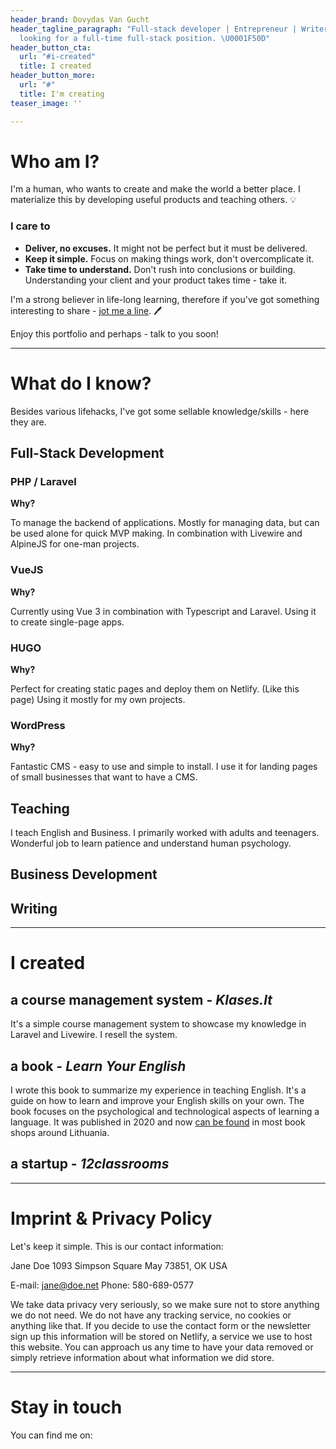 ```yaml
---
header_brand: Dovydas Van Gucht
header_tagline_paragraph: "Full-stack developer | Entrepreneur | Writer | Teacher\nCurrently
  looking for a full-time full-stack position. \U0001F50D"
header_button_cta:
  url: "#i-created"
  title: I created
header_button_more:
  url: "#"
  title: I'm creating
teaser_image: ''

---
```

# Who am I?

I'm a human, who wants to create and make the world a better place. I materialize this by developing useful products and teaching others. 💡

### I care to

* **Deliver, no excuses.** It might not be perfect but it must be delivered.
* **Keep it simple.** Focus on making things work, don't overcomplicate it.
* **Take time to understand.** Don't rush into conclusions or building. Understanding your client and your product takes time - take it.

I'm a strong believer in life-long learning, therefore if you've got something interesting to share - [jot me a line](#stay-in-touch). 🖊️

Enjoy this portfolio and perhaps - talk to you soon!

***

# What do I know?

Besides various lifehacks, I've got some sellable knowledge/skills - here they are.

## Full-Stack Development

### PHP / Laravel

**Why?**

To manage the backend of applications. Mostly for managing data, but can be used alone for quick MVP making. In combination with Livewire and AlpineJS for one-man projects.

### VueJS

**Why?**

Currently using Vue 3 in combination with Typescript and Laravel. Using it to create single-page apps.

### HUGO

**Why?**

Perfect for creating static pages and deploy them on Netlify. (Like this page) Using it mostly for my own projects.

### WordPress

**Why?**

Fantastic CMS - easy to use and simple to install. I use it for landing pages of small businesses that want to have a CMS.

## Teaching

I teach English and Business. I primarily worked with adults and teenagers. Wonderful job to learn patience and understand human psychology.

## Business Development

## Writing

***

# I created

## a course management system - _Klases.lt_

It's a simple course management system to showcase my knowledge in Laravel and Livewire. I resell the system.

## a book - _Learn Your English_

I wrote this book to summarize my experience in teaching English. It's a guide on how to learn and improve your English skills on your own. The book focuses on the psychological and technological aspects of learning a language. It was published in 2020 and now [can be found](https://www.knygos.lt/lt/knygos/learn-your-english--paskutine-knyga--kurios-tau-reikes-mokantis-anglu-kalbos/) in most book shops around Lithuania.

## a startup - _12classrooms_

***

# Imprint & Privacy Policy

Let's keep it simple. This is our contact information:

Jane Doe
1093 Simpson Square
May 73851, OK
USA

E-mail: jane@doe.net
Phone: 580-689-0577

We take data privacy very seriously, so we make sure not to store anything we do not need. We do not have any tracking service, no cookies or anything like that. If you decide to use the contact form or the newsletter sign up this information will be stored on Netlify, a service we use to host this website. You can approach us any time to have your data removed or simply retrieve information about what information we did store.

***

# Stay in touch

You can find me on: